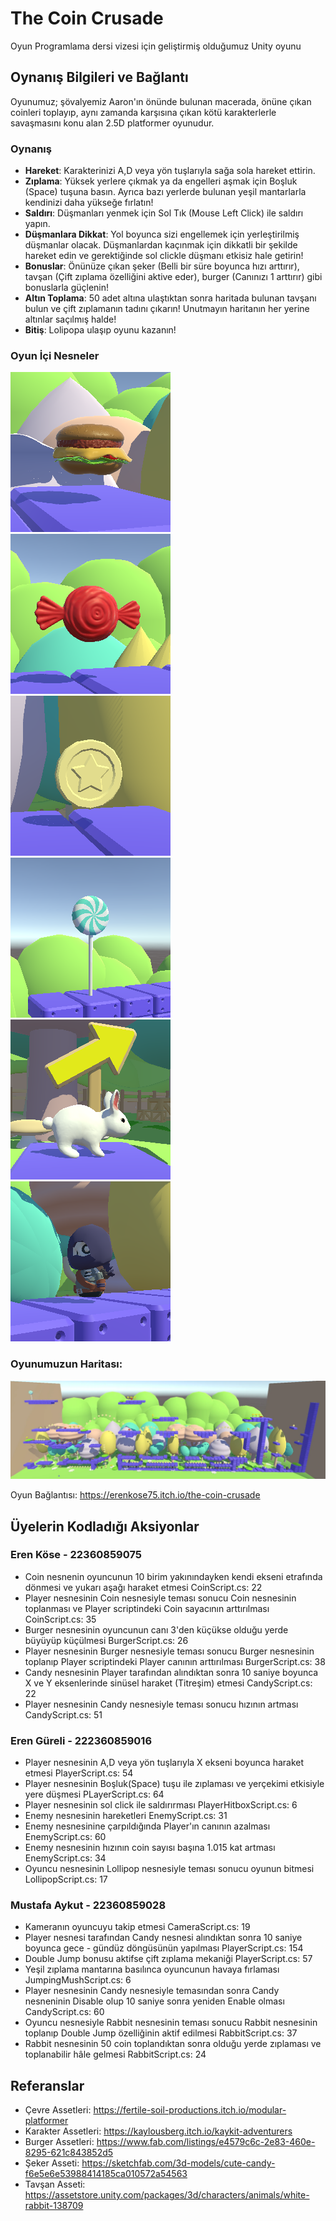 # The Coin Crusade
Oyun Programlama dersi vizesi için geliştirmiş olduğumuz Unity oyunu 

## Oynanış Bilgileri ve Bağlantı
Oyunumuz; şövalyemiz Aaron'ın önünde bulunan macerada, önüne çıkan coinleri toplayıp, aynı zamanda karşısına çıkan kötü karakterlerle savaşmasını konu alan 2.5D platformer oyunudur.

### Oynanış
* **Hareket**: Karakterinizi A,D veya yön tuşlarıyla sağa sola hareket ettirin.
* **Zıplama**: Yüksek yerlere çıkmak ya da engelleri aşmak için Boşluk (Space) tuşuna basın. Ayrıca bazı yerlerde bulunan yeşil mantarlarla kendinizi daha yükseğe fırlatın!
* **Saldırı**: Düşmanları yenmek için Sol Tık (Mouse Left Click) ile saldırı yapın.
* **Düşmanlara Dikkat**: Yol boyunca sizi engellemek için yerleştirilmiş düşmanlar olacak. Düşmanlardan kaçınmak için dikkatli bir şekilde hareket edin ve gerektiğinde sol clickle düşmanı etkisiz hale getirin!
* **Bonuslar**: Önünüze çıkan şeker (Belli bir süre boyunca hızı arttırır), tavşan (Çift zıplama özelliğini aktive eder), burger (Canınızı 1 arttırır) gibi bonuslarla güçlenin!
* **Altın Toplama**: 50 adet altına ulaştıktan sonra haritada bulunan tavşanı bulun ve çift zıplamanın tadını çıkarın! Unutmayın haritanın her yerine altınlar saçılmış halde!
* **Bitiş**: Lolipopa ulaşıp oyunu kazanın!

### Oyun İçi Nesneler
![Burger](./readme-pictures/Collectables/burger.png)
![Candy](./readme-pictures/Collectables/candy.png)
![Coin](./readme-pictures/Collectables/coin.png)
![Lollipop](./readme-pictures/Collectables/lollipop.png)
![Rabbit](./readme-pictures/Collectables/rabbit.png)
![Enemy](./readme-pictures/Collectables/enemy.png)

### Oyunumuzun Haritası:
![Harita](./readme-pictures/map.png)

Oyun Bağlantısı: https://erenkose75.itch.io/the-coin-crusade

## Üyelerin Kodladığı Aksiyonlar
### Eren Köse - 22360859075
* Coin nesnenin oyuncunun 10 birim yakınındayken kendi ekseni etrafında dönmesi ve yukarı aşağı haraket etmesi CoinScript.cs: 22
* Player nesnesinin Coin nesnesiyle teması sonucu Coin nesnesinin toplanması ve Player scriptindeki Coin sayacının arttırılması CoinScript.cs: 35
* Burger nesnesinin oyuncunun canı 3'den küçükse olduğu yerde büyüyüp küçülmesi BurgerScript.cs: 26
* Player nesnesinin Burger nesnesiyle teması sonucu Burger nesnesinin toplanıp Player scriptindeki Player canının arttırılması BurgerScript.cs: 38
* Candy nesnesinin Player tarafından alındıktan sonra 10 saniye boyunca X ve Y eksenlerinde sinüsel haraket (Titreşim) etmesi CandyScript.cs: 22
* Player nesnesinin Candy nesnesiyle teması sonucu hızının artması CandyScript.cs: 51

### Eren Güreli - 222360859016
* Player nesnesinin A,D veya yön tuşlarıyla X ekseni boyunca haraket etmesi PlayerScript.cs: 54
* Player nesnesinin Boşluk(Space) tuşu ile zıplaması ve yerçekimi etkisiyle yere düşmesi PLayerScript.cs: 64
* Player nesnesinin sol click ile saldırırması PlayerHitboxScript.cs: 6
* Enemy nesnesinin hareketleri EnemyScript.cs: 31
* Enemy nesnesinine çarpıldığında Player'ın canının azalması EnemyScript.cs: 60
* Enemy nesnesinin hızının coin sayısı başına 1.015 kat artması EnemyScript.cs: 34
* Oyuncu nesnesinin Lollipop nesnesiyle teması sonucu oyunun bitmesi LollipopScript.cs: 17

### Mustafa Aykut - 22360859028
* Kameranın oyuncuyu takip etmesi CameraScript.cs: 19
* Player nesnesi tarafından Candy nesnesi alındıktan sonra 10 saniye boyunca gece - gündüz döngüsünün yapılması PlayerScript.cs: 154
* Double Jump bonusu aktifse çift zıplama mekaniği PlayerScript.cs: 57
* Yeşil zıplama mantarına basılınca oyuncunun havaya fırlaması JumpingMushScript.cs: 6
* Player nesnesinin Candy nesnesiyle temasından sonra Candy nesneninin Disable olup 10 saniye sonra yeniden Enable olması CandyScript.cs: 60
* Oyuncu nesnesiyle Rabbit nesnesinin teması sonucu Rabbit nesnesinin toplanıp Double Jump özelliğinin aktif edilmesi RabbitScript.cs: 37
* Rabbit nesnesinin 50 coin toplandıktan sonra olduğu yerde zıplaması ve toplanabilir hâle gelmesi RabbitScript.cs: 24


## Referanslar
* Çevre Assetleri: https://fertile-soil-productions.itch.io/modular-platformer
* Karakter Assetleri: https://kaylousberg.itch.io/kaykit-adventurers
* Burger Assetleri: https://www.fab.com/listings/e4579c6c-2e83-460e-8295-621c843852d5
* Şeker Asseti: https://sketchfab.com/3d-models/cute-candy-f6e5e6e53988414185ca010572a54563
* Tavşan Asseti: https://assetstore.unity.com/packages/3d/characters/animals/white-rabbit-138709
